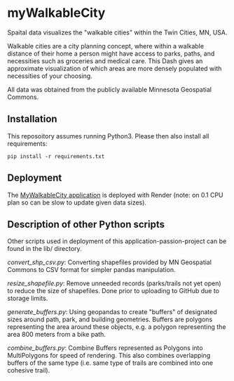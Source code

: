# myWalkableCity

Spaital data visualizes the "walkable cities" within the Twin Cities, MN, USA.

Walkable cities are a city planning concept, where within a walkable distance of their home a person might have access to parks, paths, and necessities such as groceries and medical care. This Dash gives an approximate visualization of which areas are more densely populated with necessities of your choosing.

All data was obtained from the publicly available Minnesota Geospatial Commons.


## Installation

This reposoitory assumes running Python3. Please then also install all requirements:

`pip install -r requirements.txt`


## Deployment

The [MyWalkableCity application](https://mywalkablecity.onrender.com/) is deployed with Render (note: on 0.1 CPU plan so can be slow to update given data sizes).


## Description of other Python scripts

Other scripts used in deployment of this application-passion-project can be found in the lib/ directory.

*convert_shp_csv.py*: Converting shapefiles provided by MN Geospatial Commons to CSV format for simpler pandas manipulation.

*resize_shapefile.py*: Remove unneeded records (parks/trails not yet open) to reduce the size of shapefiles. Done prior to uploading to GitHub due to storage limits.

*generate_buffers.py*: Using geopandas to create "buffers" of designated sizes around path, park, and building geometries. Buffers are polygons representing the area around these objects, e.g. a polygon representing the area 800 meters from a bike path.

*combine_buffers.py*: Combine Buffers represented as Polygons into MultiPolygons for speed of rendering. This also combines overlapping buffers of the same type (i.e. same type of trails are combined into one cohesive trail).

